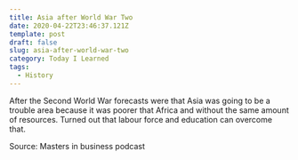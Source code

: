 ```yaml
---
title: Asia after World War Two
date: 2020-04-22T23:46:37.121Z
template: post
draft: false
slug: asia-after-world-war-two
category: Today I Learned
tags:
  - History
---
```


After the Second World War forecasts were that Asia was going to be a trouble area because it was poorer that Africa and without the same amount of resources. Turned out that labour force and education can overcome that.

Source: Masters in business podcast
